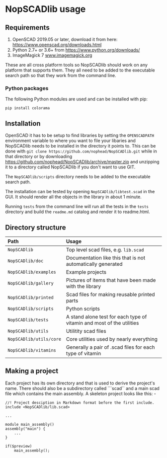 # NopSCADlib usage

## Requirements
1. OpenSCAD 2019.05 or later, download it from here: https://www.openscad.org/downloads.html
1. Python 2.7+ or 3.6+ from https://www.python.org/downloads/
1. ImageMagick 7 www.imagemagick.org

These are all cross platform tools so NopSCADlib should work on any platform that supports them.
They all need to be added to the executable search path so that they work from the command line.

### Python packages

The following Python modules are used and can be installed with pip:

```
pip install colorama

```

## Installation

OpenSCAD it has to be setup to find libraries by setting the ```OPENSCADPATH``` environment variable to where you want to file your libaries and NopSCADlib needs to be installed
in the directory it points to. This can be done with ```git clone https://github.com/nophead/NopSCADlib.git``` while in that directory or by downloading
https://github.com/nophead/NopSCADlib/archive/master.zip and unzipping it to a directory called NopSCADlib if you don't want to use GIT.

The ```NopSCADlib/scripts``` directory needs to be added to the executable search path.

The installation can be tested by opening ```NopSCADlib/libtest.scad``` in the GUI. It should render all the objects in the library in about 1 minute.

Running ```tests``` from the command line will run all the tests in the ```tests``` directory and build the ```readme.md``` catalog and render it to readme.html.

## Directory structure

| Path | Usage |
|:-----|:------|
| ```NopSCADlib``` | Top level scad files, e.g. ```lib.scad``` |
| ```NopSCADlib/doc``` | Documentation like this that is not automatically generated |
| ```NopSCADlib/examples``` | Example projects |
| ```NopSCADlib/gallery``` | Pictures of items that have been made with the library |
| ```NopSCADlib/printed``` | Scad files for making reusable printed parts |
| ```NopSCADlib/scripts``` | Python scripts |
| ```NopSCADlib/tests``` | A stand alone test for each type of vitamin and most of the utilities |
| ```NopSCADlib/utils```   | Utilitity scad files |
| ```NopSCADlib/utils/core``` | Core utilities used by nearly everything |
| ```NopSCADlib/vitamins``` | Generally a pair of .scad files for each type of vitamin |


## Making a project

Each project has its own directory and that is used to derive the project's name. There should also be a subdirectory called ```scad`` and a main scad file which contains the main
 assembly.
A skeleton project looks like this: -

```OpenSCAD
//! Project desciption in Markdown format before the first include.
include <NopSCADlib/lib.scad>

...

module main_assembly()
assembly("main") {
    ...
}

if($preview)
    main_assembly();

```
